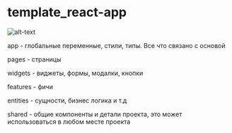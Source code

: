 # template_react-app

![alt-text](https://github.com/DimaShtGitHub/template_react-apps/blob/main/arcitecture.png)

app - глобальные переменные, стили, типы. Все что связано с основой

pages - страницы

widgets - виджеты, формы, модалки, кнопки

features - фичи

entities - сущности, бизнес логика и т.д

shared - общие компоненты и детали проекта, это может использоваться в любом месте проекта
